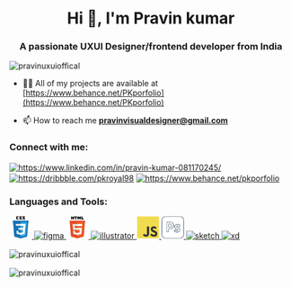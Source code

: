 <h1 align="center">Hi 👋, I'm Pravin kumar</h1>
<h3 align="center">A passionate UXUI Designer/frontend developer from India</h3>

<p align="left"> <img src="https://komarev.com/ghpvc/?username=pravinuxuioffical&label=Profile%20views&color=0e75b6&style=flat" alt="pravinuxuioffical" /> </p>

- 👨‍💻 All of my projects are available at [https://www.behance.net/PKporfolio](https://www.behance.net/PKporfolio)

- 📫 How to reach me **pravinvisualdesigner@gmail.com**

<h3 align="left" margin-bottom="15px">Connect with me:</h3>
<p align="left">
<a href="https://linkedin.com/in/https://www.linkedin.com/in/pravin-kumar-081170245/" target="blank"><img align="center" src="https://raw.githubusercontent.com/rahuldkjain/github-profile-readme-generator/master/src/images/icons/Social/linked-in-alt.svg" alt="https://www.linkedin.com/in/pravin-kumar-081170245/" height="30" width="40" /></a>
<a href="https://dribbble.com/https://dribbble.com/pkroyal98" target="blank"><img align="center" src="https://raw.githubusercontent.com/rahuldkjain/github-profile-readme-generator/master/src/images/icons/Social/dribbble.svg" alt="https://dribbble.com/pkroyal98" height="30" width="40" /></a>
<a href="https://www.behance.net/https://www.behance.net/pkporfolio" target="blank"><img align="center" src="https://raw.githubusercontent.com/rahuldkjain/github-profile-readme-generator/master/src/images/icons/Social/behance.svg" alt="https://www.behance.net/pkporfolio" height="30" width="40" /></a>
</p>

<h3 align="left" margin-bottom="15px">Languages and Tools:</h3>
<p align="left"> <a href="https://www.w3schools.com/css/" target="_blank" rel="noreferrer"> <img src="https://raw.githubusercontent.com/devicons/devicon/master/icons/css3/css3-original-wordmark.svg" alt="css3" width="40" height="40"/> </a> <a href="https://www.figma.com/" target="_blank" rel="noreferrer"> <img src="https://www.vectorlogo.zone/logos/figma/figma-icon.svg" alt="figma" width="40" height="40"/> </a> <a href="https://www.w3.org/html/" target="_blank" rel="noreferrer"> <img src="https://raw.githubusercontent.com/devicons/devicon/master/icons/html5/html5-original-wordmark.svg" alt="html5" width="40" height="40"/> </a> <a href="https://www.adobe.com/in/products/illustrator.html" target="_blank" rel="noreferrer"> <img src="https://www.vectorlogo.zone/logos/adobe_illustrator/adobe_illustrator-icon.svg" alt="illustrator" width="40" height="40"/> </a> <a href="https://developer.mozilla.org/en-US/docs/Web/JavaScript" target="_blank" rel="noreferrer"> <img src="https://raw.githubusercontent.com/devicons/devicon/master/icons/javascript/javascript-original.svg" alt="javascript" width="40" height="40"/> </a> <a href="https://www.photoshop.com/en" target="_blank" rel="noreferrer"> <img src="https://raw.githubusercontent.com/devicons/devicon/master/icons/photoshop/photoshop-line.svg" alt="photoshop" width="40" height="40"/> </a> <a href="https://www.sketch.com/" target="_blank" rel="noreferrer"> <img src="https://www.vectorlogo.zone/logos/sketchapp/sketchapp-icon.svg" alt="sketch" width="40" height="40"/> </a> <a href="https://www.adobe.com/products/xd.html" target="_blank" rel="noreferrer"> <img src="https://cdn.worldvectorlogo.com/logos/adobe-xd.svg" alt="xd" width="40" height="40"/> </a> </p>

<p><img align="center" src="https://github-readme-stats.vercel.app/api/top-langs?username=pravinuxuioffical&show_icons=true&locale=en&layout=compact" alt="pravinuxuioffical" /></p>

<p><img align="center" src="https://github-readme-streak-stats.herokuapp.com/?user=pravinuxuioffical&" alt="pravinuxuioffical" /></p>
